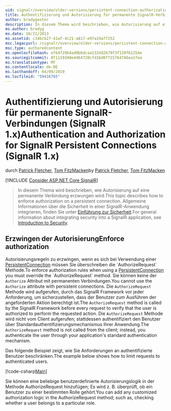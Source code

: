 ```yaml
---
uid: signalr/overview/older-versions/persistent-connection-authorization
title: Authentifizierung und Autorisierung für permanente SignalR-Verbindungen (SignalR 1.x) | Microsoft-Dokumentation
author: bradygaster
description: In diesem Thema wird beschrieben, wie Autorisierung auf eine permanente Verbindung erzwungen wird. Allgemeine Informationen zum Integrieren von Sicherheit in einer SignalR-Anwendung...
ms.author: bradyg
ms.date: 10/21/2013
ms.assetid: c34bc627-41af-4c21-a817-e97a19a7f252
msc.legacyurl: /signalr/overview/older-versions/persistent-connection-authorization
msc.type: authoredcontent
ms.openlocfilehash: ef64729b4ad0bbdcaa132dd2b79f3f139f61254e
ms.sourcegitcommit: 0f1119340e4464720cfd16d0ff15764746ea1fea
ms.translationtype: MT
ms.contentlocale: de-DE
ms.lasthandoff: 04/09/2019
ms.locfileid: "59416765"
---
```

# <a name="authentication-and-authorization-for-signalr-persistent-connections-signalr-1x"></a><span data-ttu-id="23fe1-104">Authentifizierung und Autorisierung für permanente SignalR-Verbindungen (SignalR 1.x)</span><span class="sxs-lookup"><span data-stu-id="23fe1-104">Authentication and Authorization for SignalR Persistent Connections (SignalR 1.x)</span></span>

<span data-ttu-id="23fe1-105">durch [Patrick Fletcher](https://github.com/pfletcher), [Tom FitzMacken](https://github.com/tfitzmac)</span><span class="sxs-lookup"><span data-stu-id="23fe1-105">by [Patrick Fletcher](https://github.com/pfletcher), [Tom FitzMacken](https://github.com/tfitzmac)</span></span>

[!INCLUDE [Consider ASP.NET Core SignalR](~/includes/signalr/signalr-version-disambiguation.md)]

> <span data-ttu-id="23fe1-106">In diesem Thema wird beschrieben, wie Autorisierung auf eine permanente Verbindung erzwungen wird.</span><span class="sxs-lookup"><span data-stu-id="23fe1-106">This topic describes how to enforce authorization on a persistent connection.</span></span> <span data-ttu-id="23fe1-107">Allgemeine Informationen über die Sicherheit in einer SignalR-Anwendung integrieren, finden Sie unter [Einführung zur Sicherheit](index.md).</span><span class="sxs-lookup"><span data-stu-id="23fe1-107">For general information about integrating security into a SignalR application, see [Introduction to Security](index.md).</span></span>


## <a name="enforce-authorization"></a><span data-ttu-id="23fe1-108">Erzwingen der Autorisierung</span><span class="sxs-lookup"><span data-stu-id="23fe1-108">Enforce authorization</span></span>

<span data-ttu-id="23fe1-109">Autorisierungsregeln zu erzwingen, wenn es sich bei Verwendung einer [PersistentConnection](https://msdn.microsoft.com/library/microsoft.aspnet.signalr.persistentconnection(v=vs.111).aspx) müssen Sie überschreiben die `AuthorizeRequest` Methode.</span><span class="sxs-lookup"><span data-stu-id="23fe1-109">To enforce authorization rules when using a [PersistentConnection](https://msdn.microsoft.com/library/microsoft.aspnet.signalr.persistentconnection(v=vs.111).aspx) you must override the `AuthorizeRequest` method.</span></span> <span data-ttu-id="23fe1-110">Sie können keine der `Authorize` Attribut mit permanenten Verbindungen.</span><span class="sxs-lookup"><span data-stu-id="23fe1-110">You cannot use the `Authorize` attribute with persistent connections.</span></span> <span data-ttu-id="23fe1-111">Die `AuthorizeRequest` Methode wird aufgerufen, durch das SignalR Framework vor jeder Anforderung, um sicherzustellen, dass der Benutzer zum Ausführen der angeforderten Aktion berechtigt ist.</span><span class="sxs-lookup"><span data-stu-id="23fe1-111">The `AuthorizeRequest` method is called by the SignalR Framework before every request to verify that the user is authorized to perform the requested action.</span></span> <span data-ttu-id="23fe1-112">Die `AuthorizeRequest` Methode wird nicht vom Client aufgerufen; stattdessen authentifiziert den Benutzer über Standardauthentifizierungsmechanismus Ihrer Anwendung.</span><span class="sxs-lookup"><span data-stu-id="23fe1-112">The `AuthorizeRequest` method is not called from the client; instead, you authenticate the user through your application's standard authentication mechanism.</span></span>

<span data-ttu-id="23fe1-113">Das folgende Beispiel zeigt, wie Sie Anforderungen an authentifizierte Benutzer beschränken.</span><span class="sxs-lookup"><span data-stu-id="23fe1-113">The example below shows how to limit requests to authenticated users.</span></span>

[!code-csharp[Main](persistent-connection-authorization/samples/sample1.cs)]

<span data-ttu-id="23fe1-114">Sie können eine beliebige benutzerdefinierte Autorisierungslogik in der Methode AuthorizeRequest hinzufügen; Es wird z. B. überprüft, ob ein Benutzer zu einer bestimmten Rolle gehört.</span><span class="sxs-lookup"><span data-stu-id="23fe1-114">You can add any customized authorization logic in the AuthorizeRequest method; such as, checking whether a user belongs to a particular role.</span></span>
